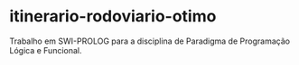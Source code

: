 # itinerario-rodoviario-otimo
Trabalho em SWI-PROLOG para a disciplina de Paradigma de Programação Lógica e Funcional.

